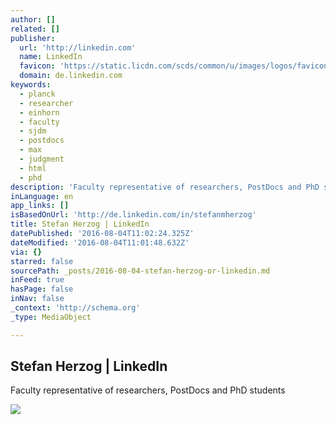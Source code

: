 ```yaml
---
author: []
related: []
publisher:
  url: 'http://linkedin.com'
  name: LinkedIn
  favicon: 'https://static.licdn.com/scds/common/u/images/logos/favicons/v1/favicon.ico'
  domain: de.linkedin.com
keywords:
  - planck
  - researcher
  - einhorn
  - faculty
  - sjdm
  - postdocs
  - max
  - judgment
  - html
  - phd
description: 'Faculty representative of researchers, PostDocs and PhD students'
inLanguage: en
app_links: []
isBasedOnUrl: 'http://de.linkedin.com/in/stefanmherzog'
title: Stefan Herzog | LinkedIn
datePublished: '2016-08-04T11:02:24.325Z'
dateModified: '2016-08-04T11:01:48.632Z'
via: {}
starred: false
sourcePath: _posts/2016-08-04-stefan-herzog-or-linkedin.md
inFeed: true
hasPage: false
inNav: false
_context: 'http://schema.org'
_type: MediaObject

---
```

<article style=""><h1>Stefan Herzog | LinkedIn</h1><p>Faculty representative of researchers, PostDocs and PhD students</p><img src="https://media.licdn.com/mpr/mpr/shrinknp_200_200/p/3/005/058/147/1c49c1f.jpg" /></article>